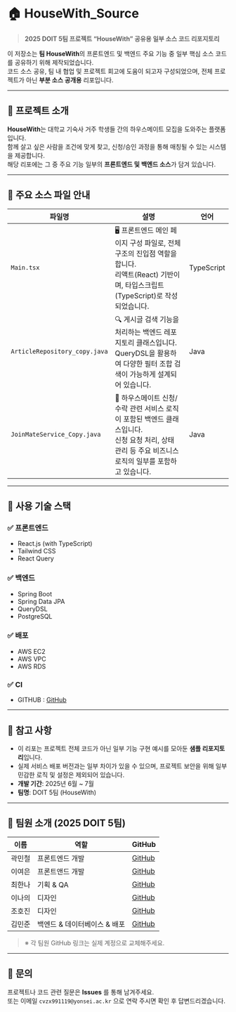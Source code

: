 # 🏠 HouseWith_Source

> **2025 DOIT 5팀 프로젝트 “HouseWith” 공유용 일부 소스 코드 리포지토리**

이 저장소는 **팀 HouseWith**의 프론트엔드 및 백엔드 주요 기능 중 일부 핵심 소스 코드를 공유하기 위해 제작되었습니다.  
코드 소스 공유, 팀 내 협업 및 프로젝트 회고에 도움이 되고자 구성되었으며, 전체 프로젝트가 아닌 **부분 소스 공개용** 리포입니다.

---

## 📁 프로젝트 소개

**HouseWith**는 대학교 기숙사 거주 학생들 간의 하우스메이트 모집을 도와주는 플랫폼입니다.  
함께 살고 싶은 사람을 조건에 맞게 찾고, 신청/승인 과정을 통해 매칭될 수 있는 시스템을 제공합니다.  
해당 리포에는 그 중 주요 기능 일부의 **프론트엔드 및 백엔드 소스**가 담겨 있습니다.

---

## 📌 주요 소스 파일 안내

| 파일명 | 설명 | 언어 |
|--------|------|------|
| `Main.tsx` | 🖥️ 프론트엔드 메인 페이지 구성 파일로, 전체 구조의 진입점 역할을 합니다.<br>리액트(React) 기반이며, 타입스크립트(TypeScript)로 작성되었습니다. | TypeScript |
| `ArticleRepository_copy.java` | 🔍 게시글 검색 기능을 처리하는 백엔드 레포지토리 클래스입니다.<br>QueryDSL을 활용하여 다양한 필터 조합 검색이 가능하게 설계되어 있습니다. | Java |
| `JoinMateService_Copy.java` | 📨 하우스메이트 신청/수락 관련 서비스 로직이 포함된 백엔드 클래스입니다.<br>신청 요청 처리, 상태 관리 등 주요 비즈니스 로직의 일부를 포함하고 있습니다. | Java |

---

## 🔧 사용 기술 스택

### ✅ 프론트엔드
- React.js (with TypeScript)
- Tailwind CSS
- React Query

### ✅ 백엔드
- Spring Boot
- Spring Data JPA
- QueryDSL
- PostgreSQL

### ✅ 배포
- AWS EC2
- AWS VPC
- AWS RDS

### ✅ CI
- GITHUB : [GitHub](https://github.com/YonseiDOIT/House-With)

---

## 📎 참고 사항

- 이 리포는 프로젝트 전체 코드가 아닌 일부 기능 구현 예시를 모아둔 **샘플 리포지토리**입니다.
- 실제 서비스 배포 버전과는 일부 차이가 있을 수 있으며, 프로젝트 보안을 위해 일부 민감한 로직 및 설정은 제외되어 있습니다.
- **개발 기간**: 2025년 6월 ~ 7월
- **팀명**: DOIT 5팀 (HouseWith)

---

## 👥 팀원 소개 (2025 DOIT 5팀)

| 이름 | 역할 | GitHub |
|------|------|--------|
| 곽민철 | 프론트엔드 개발 | [GitHub](https://github.com/kwakmincheol123) |
| 이여은 | 프론트앤드 개발 | [GitHub](https://github.com/yeoeun0402) |
| 최한나 | 기획 & QA | [GitHub](https://github.com/username) |
| 이나의 | 디자인  | [GitHub](https://github.com/username) |
| 조호진 | 디자인  | [GitHub](https://github.com/username) |
| 김민준 | 백엔드 & 데이터베이스 & 배포 | [GitHub](https://github.com/KimMJ9911) |

> ※ 각 팀원 GitHub 링크는 실제 계정으로 교체해주세요.

---

## 💬 문의

프로젝트나 코드 관련 질문은 **Issues** 를 통해 남겨주세요.  
또는 이메일 `cvzx991119@yonsei.ac.kr` 으로 연락 주시면 확인 후 답변드리겠습니다.


